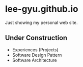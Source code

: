 # lee-gyu.github.io

Just showing my personal web site.

## Under Construction

- Experiences (Projects)
- Software Design Pattern
- Software Architecture